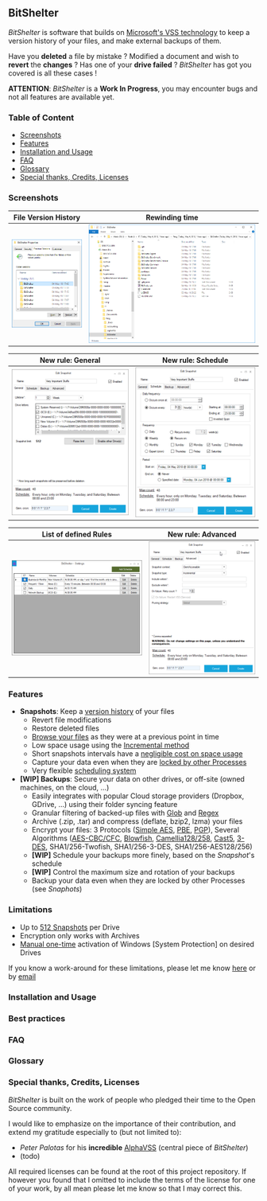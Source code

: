 ## BitShelter

*BitShelter* is software that builds on [Microsoft's VSS technology](https://en.wikipedia.org/wiki/Shadow_Copy) to keep a version history of your files, and make external backups of them.

Have you **deleted** a file by mistake ? Modified a document and wish to **revert** the **changes** ? Has one of your **drive failed** ? *BitShelter* has got you covered is all these cases !

**ATTENTION**: *BitShelter* is a **Work In Progress**, you may encounter bugs and not all features are available yet.

### Table of Content
- [Screenshots](#screenshots)
- [Features](#features)
- [Installation and Usage](#installation-and-usage)
- [FAQ](#faq)
- [Glossary](#glossary)
- [Special thanks, Credits, Licenses](#special-thanks-credits-licenses)

### Screenshots

File Version History       |  Rewinding time
:-------------------------:|:-------------------------:
![](https://raw.githubusercontent.com/alexis-/BitShelter/master/Resources/explorer_2018-05-04_17-50-30.png) | ![](https://raw.githubusercontent.com/alexis-/BitShelter/master/Resources/explorer_2018-05-04_18-00-38.png)

New rule: General          |  New rule: Schedule
:-------------------------:|:-------------------------:
![](https://raw.githubusercontent.com/alexis-/BitShelter/master/Resources/BitShelter.Agent_General.png)  |  ![](https://raw.githubusercontent.com/alexis-/BitShelter/master/Resources/BitShelter.Agent_Schedule.png)

List of defined Rules      |  New rule: Advanced
:-------------------------:|:-------------------------:
![](https://raw.githubusercontent.com/alexis-/BitShelter/master/Resources/BitShelter.Agent_Rules.png)  |  ![](https://raw.githubusercontent.com/alexis-/BitShelter/master/Resources/BitShelter.Agent_Advanced.png)


### Features

- **Snapshots**: Keep a [version history](https://www.howtogeek.com/howto/11130/restore-previous-versions-of-files-in-every-edition-of-windows-7/) of your files
  - Revert file modifications
  - Restore deleted files
  - [Browse your files](https://raw.githubusercontent.com/alexis-/BitShelter/master/Resources/explorer_2018-05-04_18-00-38.png) as they were at a previous point in time
  - Low space usage using the [Incremental method](https://en.wikipedia.org/wiki/Copy-on-write)
  - Short snapshots intervals have a [negligible cost on space usage](https://en.wikipedia.org/wiki/Copy-on-write)
  - Capture your data even when they are [locked by other Processes](https://msdn.microsoft.com/en-us/library/windows/desktop/aa384612(v=vs.85).aspx)
  - Very flexible [scheduling system](https://raw.githubusercontent.com/alexis-/BitShelter/master/Resources/BitShelter.Agent_Schedule.png)
- **[WIP] Backups**: Secure your data on other drives, or off-site (owned machines, on the cloud, ...)
  - Easily integrates with popular Cloud storage providers (Dropbox, GDrive, ...) using their folder syncing feature
  - Granular filtering of backed-up files with [Glob](https://github.com/dazinator/DotNet.Glob#patterns) and [Regex](https://www.regular-expressions.info/)
  - Archive (.zip, .tar) and compress (deflate, bzip2, lzma) your files
  - Encrypt your files: 3 Protocols ([Simple AES](https://en.wikipedia.org/wiki/Advanced_Encryption_Standard), [PBE](http://www.crypto-it.net/eng/theory/pbe.html), [PGP](https://en.wikipedia.org/wiki/Pretty_Good_Privacy)), Several Algorithms ([AES-CBC/CFC](https://en.wikipedia.org/wiki/Block_cipher_mode_of_operation#Common_modes), [Blowfish](https://en.wikipedia.org/wiki/Blowfish_(cipher)), [Camellia128/258](https://en.wikipedia.org/wiki/Camellia_(cipher)), [Cast5](https://en.wikipedia.org/wiki/CAST-128), [3-DES](https://en.wikipedia.org/wiki/Triple_DES), SHA1/256-Twofish, SHA1/256-3-DES, SHA1/256-AES128/256)
  - **[WIP]** Schedule your backups more finely, based on the *Snapshot*'s schedule
  - **[WIP]** Control the maximum size and rotation of your backups
  - Backup your data even when they are locked by other Processes (see *Snaphots*)

### Limitations

- Up to [512 Snapshots](https://msdn.microsoft.com/en-us/library/bb891959.aspx?#maxshadowcopies) per Drive
- Encryption only works with Archives
- [Manual one-time](#installation-and-usage) activation of Windows [System Protection] on desired Drives

If you know a work-around for these limitations, please let me know [here](https://github.com/alexis-/BitShelter/issues) or by [email](mailto:alexis@incogito.org)

### Installation and Usage

### Best practices

### FAQ

### Glossary

### Special thanks, Credits, Licenses

*BitShelter* is built on the work of people who pledged their time to the Open Source community.

I would like to emphasize on the importance of their contribution, and extend my gratitude especially to (but not limited to):
* *Peter Palotas* for his **incredible** [AlphaVSS](https://github.com/alphaleonis/AlphaVSS) (central piece of *BitShelter*)
* (todo)

All required licenses can be found at the root of this project repository.
If however you found that I omitted to include the terms of the license for one of your work, by all mean please let me know so that I may correct this.
